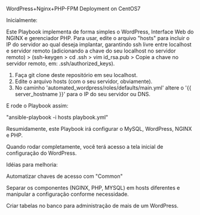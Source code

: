 WordPress+Nginx+PHP-FPM Deployment on CentOS7

Inicialmente:

Este Playbook implementa de forma simples o WordPress, Interface Web do NGINX e gerenciador PHP. Para usar, edite o arquivo "hosts" para incluir o IP do servidor ao qual deseja implantar, garantindo ssh livre entre localhost e servidor remoto (adicionando a chave do seu localhost no servidor remoto) > (ssh-keygen > cd .ssh > vim id_rsa.pub > Copie a chave no servidor remoto, em: .ssh/authorized_keys).

1. Faça git clone deste repositório em seu localhost.
2. Edite o arquivo hosts (com o seu servidor, obviamente).
3. No caminho 'automated_wordpress/roles/defaults/main.yml' altere o '{{ server_hostname }}' para o IP do seu servidor ou DNS.  

E rode o Playbook assim:

"ansible-playbook -i hosts playbook.yml"

Resumidamente, este Playbook irá configurar o MySQL, WordPress, NGINX e PHP.

Quando rodar completamente, você terá acesso a tela inicial de configuração do WordPress.

Idéias para melhoria:

Automatizar chaves de acesso com "Common"

Separar os componentes (NGINX, PHP, MYSQL) em hosts diferentes e manipular a configuração conforme necessidade.

Criar tabelas no banco para administração de mais de um WordPress.
